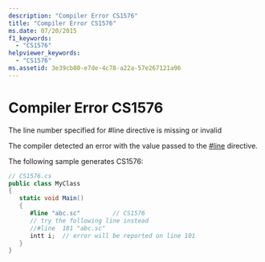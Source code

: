 ```yaml
---
description: "Compiler Error CS1576"
title: "Compiler Error CS1576"
ms.date: 07/20/2015
f1_keywords: 
  - "CS1576"
helpviewer_keywords: 
  - "CS1576"
ms.assetid: 3e39cb80-e7de-4c78-a22a-57e267121a96
---
```

# Compiler Error CS1576
The line number specified for #line directive is missing or invalid  
  
 The compiler detected an error with the value passed to the [#line](../language-reference/preprocessor-directives/preprocessor-line.md) directive.  
  
 The following sample generates CS1576:  
  
```csharp  
// CS1576.cs  
public class MyClass  
{  
   static void Main()  
   {  
      #line "abc.sc"         // CS1576  
      // try the following line instead  
      //#line  101 "abc.sc"  
      intt i;  // error will be reported on line 101  
   }  
}  
```
